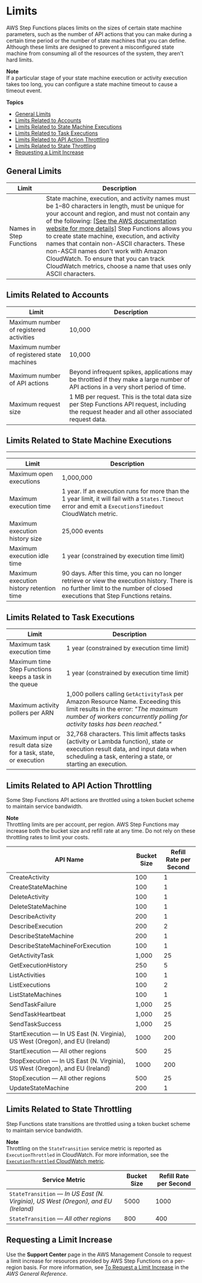 # Limits<a name="limits"></a>

AWS Step Functions places limits on the sizes of certain state machine parameters, such as the number of API actions that you can make during a certain time period or the number of state machines that you can define\. Although these limits are designed to prevent a misconfigured state machine from consuming all of the resources of the system, they aren't hard limits\.

**Note**  
If a particular stage of your state machine execution or activity execution takes too long, you can configure a state machine timeout to cause a timeout event\.

**Topics**
+ [General Limits](#service-limits-general)
+ [Limits Related to Accounts](#service-limits-accounts)
+ [Limits Related to State Machine Executions](#service-limits-state-machine-executions)
+ [Limits Related to Task Executions](#service-limits-task-executions)
+ [Limits Related to API Action Throttling](#service-limits-api-action-throttling)
+ [Limits Related to State Throttling](#service-limits-api-state-throttling)
+ [Requesting a Limit Increase](#sfn-limits-how-to-increase)

## General Limits<a name="service-limits-general"></a>


| Limit | Description | 
| --- | --- | 
|  Names in Step Functions  | State machine, execution, and activity names must be 1–80 characters in length, must be unique for your account and region, and must not contain any of the following: [\[See the AWS documentation website for more details\]](http://docs.aws.amazon.com/step-functions/latest/dg/limits.html) Step Functions allows you to create state machine, execution, and activity names that contain non\-ASCII characters\. These non\-ASCII names don't work with Amazon CloudWatch\. To ensure that you can track CloudWatch metrics, choose a name that uses only ASCII characters\. | 

## Limits Related to Accounts<a name="service-limits-accounts"></a>


| Limit | Description | 
| --- | --- | 
|  Maximum number of registered activities  |  10,000  | 
| Maximum number of registered state machines | 10,000 | 
|  Maximum number of API actions  |  Beyond infrequent spikes, applications may be throttled if they make a large number of API actions in a very short period of time\.  | 
|  Maximum request size  |  1 MB per request\. This is the total data size per Step Functions API request, including the request header and all other associated request data\.  | 

## Limits Related to State Machine Executions<a name="service-limits-state-machine-executions"></a>


****  

| Limit | Description | 
| --- | --- | 
|  Maximum open executions  | 1,000,000 | 
|  Maximum execution time  |  1 year\. If an execution runs for more than the 1 year limit, it will fail with a `States.Timeout` error and emit a `ExecutionsTimedout` CloudWatch metric\.  | 
|  Maximum execution history size  | 25,000 events | 
|  Maximum execution idle time  |  1 year \(constrained by execution time limit\)  | 
| Maximum execution history retention time |  90 days\. After this time, you can no longer retrieve or view the execution history\. There is no further limit to the number of closed executions that Step Functions retains\.  | 

## Limits Related to Task Executions<a name="service-limits-task-executions"></a>


| Limit | Description | 
| --- | --- | 
|  Maximum task execution time  |  1 year \(constrained by execution time limit\)  | 
|  Maximum time Step Functions keeps a task in the queue  |  1 year \(constrained by execution time limit\)  | 
|  Maximum activity pollers per ARN  |  1,000 pollers calling `GetActivityTask` per Amazon Resource Name\. Exceeding this limit results in the error: *"The maximum number of workers concurrently polling for activity tasks has been reached\."*  | 
|  Maximum input or result data size for a task, state, or execution  |  32,768 characters\. This limit affects tasks \(activity or Lambda function\), state or execution result data, and input data when scheduling a task, entering a state, or starting an execution\.  | 

## Limits Related to API Action Throttling<a name="service-limits-api-action-throttling"></a>

Some Step Functions API actions are throttled using a token bucket scheme to maintain service bandwidth\.

**Note**  
Throttling limits are per account, per region\. AWS Step Functions may increase both the bucket size and refill rate at any time\. Do not rely on these throttling rates to limit your costs\.


| API Name | Bucket Size | Refill Rate per Second | 
| --- | --- | --- | 
| CreateActivity | 100 | 1 | 
| CreateStateMachine | 100 | 1 | 
| DeleteActivity | 100 | 1 | 
| DeleteStateMachine | 100 | 1 | 
| DescribeActivity | 200 | 1 | 
| DescribeExecution | 200 | 2 | 
| DescribeStateMachine | 200 | 1 | 
| DescribeStateMachineForExecution | 100 | 1 | 
| GetActivityTask | 1,000 | 25 | 
| GetExecutionHistory | 250 | 5 | 
| ListActivities | 100 | 1 | 
| ListExecutions | 100 | 2 | 
| ListStateMachines | 100 | 1 | 
| SendTaskFailure | 1,000 | 25 | 
| SendTaskHeartbeat | 1,000 | 25 | 
| SendTaskSuccess | 1,000 | 25 | 
| StartExecution — In US East \(N\. Virginia\), US West \(Oregon\), and EU \(Ireland\) | 1000 | 200 | 
| StartExecution — All other regions | 500 | 25 | 
| StopExecution — In US East \(N\. Virginia\), US West \(Oregon\), and EU \(Ireland\) | 1000 | 200 | 
| StopExecution — All other regions | 500 | 25 | 
| UpdateStateMachine | 200 | 1 | 

## Limits Related to State Throttling<a name="service-limits-api-state-throttling"></a>

Step Functions state transitions are throttled using a token bucket scheme to maintain service bandwidth\.

**Note**  
Throttling on the `StateTransition` service metric is reported as `ExecutionThrottled` in CloudWatch\. For more information, see the [`ExecutionThrottled` CloudWatch metric](procedure-cw-metrics.md#monitoring-using-cloudwatch-state-machine-metrics)\.


| Service Metric | Bucket Size | Refill Rate per Second  | 
| --- | --- | --- | 
|  `StateTransition` — *In US East \(N\. Virginia\), US West \(Oregon\), and EU \(Ireland\)*  |  5000  |  1000  | 
|  `StateTransition` — *All other regions* |  800  |  400  | 

## Requesting a Limit Increase<a name="sfn-limits-how-to-increase"></a>

Use the **Support Center** page in the AWS Management Console to request a limit increase for resources provided by AWS Step Functions on a per\-region basis\. For more information, see [To Request a Limit Increase](http://docs.aws.amazon.com/general/latest/gr/aws_service_limits.html) in the *AWS General Reference*\.